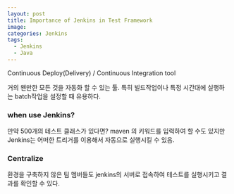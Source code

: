 ```yaml
---
layout: post
title: Importance of Jenkins in Test Framework
image:
categories: Jenkins
tags:
  - Jenkins
  - Java
---
```


Continuous Deploy(Delivery) / Continuous Integration tool

거의 왠만한 모든 것을 자동화 할 수 있는 툴. 특히 빌드작업이나 특정 시간대에 실행하는 batch작업을 설정할 때 유용하다.

### when use Jenkins?
만약 500개의 테스트 클래스가 있다면?
maven 의 키워드를 입력하여 할 수도 있지만 Jenkins는 어떠한 트리거를 이용해서 자동으로 실행시킬 수 있음.

### Centralize
환경을 구축하지 않은 팀 멤버들도 jenkins의 서버로 접속하여 테스트를 실행시키고 결과를 확인할 수 있다.


